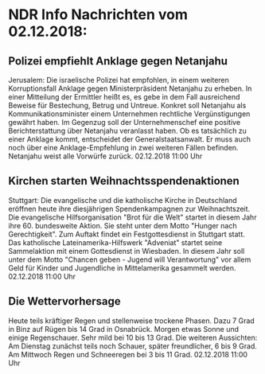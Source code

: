 # NDR Info Nachrichten vom 02.12.2018:


## Polizei empfiehlt Anklage gegen Netanjahu
Jerusalem:	Die israelische Polizei hat empfohlen, in einem weiteren Korruptionsfall Anklage gegen Ministerpräsident Netanjahu zu erheben. In einer Mitteilung der Ermittler heißt es, es gebe in dem Fall ausreichend Beweise für Bestechung, Betrug und Untreue. Konkret soll Netanjahu als Kommunikationsminister einem Unternehmen rechtliche Vergünstigungen gewährt haben. Im Gegenzug soll der Unternehmenschef eine positive Berichterstattung über Netanjahu veranlasst haben. Ob es tatsächlich zu einer Anklage kommt, entscheidet der Generalstaatsanwalt. Er muss auch noch über eine Anklage-Empfehlung in zwei weiteren Fällen befinden. Netanjahu weist alle Vorwürfe zurück. 02.12.2018 11:00 Uhr 

## Kirchen starten Weihnachtsspendenaktionen
Stuttgart:	Die evangelische und die katholische Kirche in Deutschland eröffnen heute ihre diesjährigen Spendenkampagnen zur Weihnachtszeit. Die evangelische Hilfsorganisation "Brot für die Welt" startet in diesem Jahr ihre 60. bundesweite Aktion. Sie steht unter dem Motto "Hunger nach Gerechtigkeit". Zum Auftakt findet ein Festgottesdienst in Stuttgart statt. Das katholische Lateinamerika-Hilfswerk "Adveniat" startet seine Sammelaktion mit einem Gottesdienst in Wiesbaden. In diesem Jahr soll unter dem Motto "Chancen geben - Jugend will Verantwortung" vor allem Geld für Kinder und Jugendliche in Mittelamerika gesammelt werden. 02.12.2018 11:00 Uhr 

## Die Wettervorhersage
Heute teils kräftiger Regen und stellenweise trockene Phasen. Dazu 7 Grad in Binz auf Rügen bis 14 Grad in Osnabrück. Morgen etwas Sonne und einige Regenschauer. Sehr mild bei 10 bis 13 Grad. Die weiteren Aussichten: Am Dienstag zunächst teils noch Schauer, später freundlicher, 6 bis 9 Grad. Am Mittwoch Regen und Schneeregen bei 3 bis 11 Grad. 02.12.2018 11:00 Uhr 

